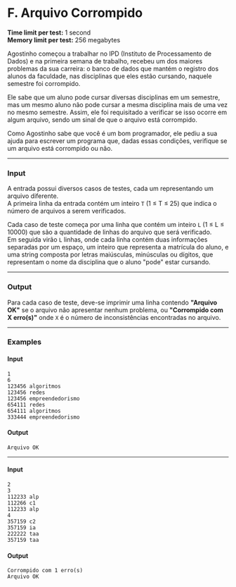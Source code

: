 # F. Arquivo Corrompido

**Time limit per test:** 1 second  
**Memory limit per test:** 256 megabytes  

Agostinho começou a trabalhar no IPD (Instituto de Processamento de Dados) e na primeira semana de trabalho, recebeu um dos maiores problemas da sua carreira: o banco de dados que mantém o registro dos alunos da faculdade, nas disciplinas que eles estão cursando, naquele semestre foi corrompido.  

Ele sabe que um aluno pode cursar diversas disciplinas em um semestre, mas um mesmo aluno não pode cursar a mesma disciplina mais de uma vez no mesmo semestre. Assim, ele foi requisitado a verificar se isso ocorre em algum arquivo, sendo um sinal de que o arquivo está corrompido.  

Como Agostinho sabe que você é um bom programador, ele pediu a sua ajuda para escrever um programa que, dadas essas condições, verifique se um arquivo está corrompido ou não.

---

### **Input**
A entrada possui diversos casos de testes, cada um representando um arquivo diferente.  
A primeira linha da entrada contém um inteiro `T` (1 ≤ T ≤ 25) que indica o número de arquivos a serem verificados.  

Cada caso de teste começa por uma linha que contém um inteiro `L` (1 ≤ L ≤ 10000) que são a quantidade de linhas do arquivo que será verificado.  
Em seguida virão `L` linhas, onde cada linha contém duas informações separadas por um espaço, um inteiro que representa a matrícula do aluno, e uma string composta por letras maiúsculas, minúsculas ou dígitos, que representam o nome da disciplina que o aluno "pode" estar cursando.

---

### **Output**
Para cada caso de teste, deve-se imprimir uma linha contendo **"Arquivo OK"** se o arquivo não apresentar nenhum problema, ou **"Corrompido com X erro(s)"** onde `X` é o número de inconsistências encontradas no arquivo.

---

### **Examples**

#### **Input**
```
1
6
123456 algoritmos
123456 redes
123456 empreendedorismo
654111 redes
654111 algoritmos
333444 empreendedorismo
```

#### **Output**
```
Arquivo OK
```

---

#### **Input**
```
2
3
112233 alp
112266 c1
112233 alp
4
357159 c2
357159 ia
222222 taa
357159 taa
```

#### **Output**
```
Corrompido com 1 erro(s)
Arquivo OK
```